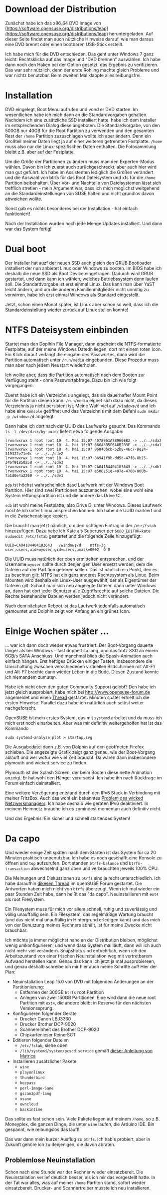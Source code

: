 # Download  der Distribution

Zunächst habe ich das x86_64 DVD Image von [https://software.opensuse.org/distributions/leap](https://software.opensuse.org/distributions/leap) heruntergeladen. Auf dieser Seite findet man auch nützliche Hinweise darauf, wie man daraus eine DVD brennt oder einen bootbaren USB-Stick erstellt.

Ich habe mich für die DVD entschieden. Das geht unter Windows 7 ganz leicht: Rechtsklicka auf das Image und "DVD brennen" auswählen. Ich habe dann noch den Haken bei der Option gesetzt, das Ergebnis zu verifizieren. Das war sehr nützlich, denn der erste Rohling machte gleich Probleme und war nichtz benutzbar. Beim zweiten Mal klappte alles reibungsfrei.

# Installation

DVD eingelegt, Boot Menu aufrufen und vond er DVD starten. Im wesentlichen habe ich mich dann an die Standardvorgaben gehalten. Nachdem ich eine zusätzliche SSD installiert hatte, habe ich dem Installer im entsprechenden Dialog diese angeboten. Die Standardvorgabe, von den 500GB nur 40GB für die Root Partition zu verwenden und den gesamten Rest der `/home` Partition zuzuschlagen wollte ich aber ändern. Denn ein Großteil meiner Daten liegt ja auf einer weiteren getrennten Festplatte. `/home` muss also nur die Linux-spezifischen Daten enthalten. Die Fotosammlung bleibt z.B. aber auf der Festplatte.

Um die Größe der Partitionen zu ändern muss man den Experten-Modus wählen. Davon bin ich zuerst auch zurückgeschreckt, aber auch hier wird man gut geführt. Ich habe im Assistenten lediglich die Größen verändert und die Auswahl von btrfs für das Root Dateisystem und xfs für die `/home` Partition beibehalten. Über Vor- und Nachteile von Dateisystemen lässt sich trefflich stretien - mein Argument war, dass ich mich möglichst weitgehend an die Standardeinstellungen von SUSE halten und nicht grundlos davon abweichen wollte.

Sonst gab es nichts besonderes bei der Installation - hat einfach funktioniert!

Nach der Installation wurden noch jede Menge Updates installiert. Und dann war das System fertig!

# Dual boot

Der Installer hat auzf der neuen SSD auch gleich den GRUB Bootloader installiert der nun anbietet Linux oder Windows zu booten. Im BIOS habe ich deshalb die neue SSD als Boot Device eingetragen. Dadurch wird GRUB gestartet, und dann kann ich wählen, welches Betriebssystem denn laufen soll. Die Standardvorgabe ist erst einmal Linux. Das kann man über YaST leicht ändern, und um die anderen Familienmitglieder nicht unnötig zu verwirren, habe ich erst einmal Windows als Standard eingestellt.

Jetzt, schon einen Monat später, ist Linux aber schon so weit, dass ich die Standardeinstellung wieder zurück auf Linux stellen konnte!

# NTFS Dateisystem einbinden

Startet man den Doplhin File Manager, dann erscheint die NTFS-formatierte Festplatte, auf der meine Windows Datedn liegen, dort mit einem roten Icon. Ein Klick darauf verlangt die eingabe des Passwortes, dann wird die Partition automatisch unter `/run/media` eingebunden. Diese Prozedur muss man aber nach jedem Neustart wiederholen.

Ich wollte aber, dass die Partition automatisch nach dem Booten zur Verfügung steht - ohne Passwortabfrage. Dazu bin ich wie folgt vorgegangen:

Zuerst habe ich ein Verzeichnis angelegt, das als dauerhafter Mount Point für die Partition dienen kann. `/run/media` eignet sich dazu nicht, da dieses Verzeichnis ja nicht persistent ist. Meine Wahl viel auf `/windows/d` und ich habe eine `Konsole` geöffnet und das Verzeichnis mit dem Befehl `sudo mkdir -p /windows/d` angelegt.

Dann habe ich dort nach der UUID des Laufwerks gesucht. Das Kommando `ls -l /dev/disk/by-uuid/` liefert etwa folgende Ausgabe:

```
lrwxrwxrwx 1 root root 10  4. Mai 15:07 4078961A78960EB2 -> ../../sda2
lrwxrwxrwx 1 root root 10  4. Mai 15:07 666A8B5F6A8B2B3F -> ../../sda1
lrwxrwxrwx 1 root root 10  4. Mai 15:07 86840bcb-52b8-46c7-9e24-319322e71e6c -> ../../sde2
lrwxrwxrwx 1 root root 10  4. Mai 15:07 86941f9b-dd5d-47f8-8b25-346f91850258 -> ../../sde3
lrwxrwxrwx 1 root root 10  4. Mai 15:07 CA04184404183643 -> ../../sdb1
lrwxrwxrwx 1 root root 10  4. Mai 15:07 e506251e-497e-4780-800b-7a1d0e4a2260 -> ../../sde1
```

`sda` ist höchst wahrscheinlich dasd Laufwerk mit der Windows Boot Partition. Hier sind zwei Partitionen auszumachen, wobei eine wohl eine System rettungspartition ist und die andere das Drive C:. 

`sdb` ist wohl meine Festplatte, also Drive D: unter Windows. Dieses Laufwerk möchte ich unter Linux ansprechen können. Ich habe die UUID markiert und in die Zwischenablage kopiert.

Die braucht man jetzt nämlich, um den richtigen Eintrag in der `/etc/fstab` hinzuzufügen. Dazu habe ich Kate als Superuser per `SUDO_EDITOR=kate sudoedit /etc/fstab` gestartet und die folgende Zeile hinzugefügt:

```
UUID=CA04184404183643   /windows/d    ntfs-3g user,users,uid=myuser,gid=users,umask=0002  0 0
```

Die UUID muss natürlich der oben ermittelten entsprechen, und der Username `myuser` sollte durch denjenigen User ersetzt werden, dem die Dateien auf der Partition gehören sollen. Das ist nämlich ein Punkt, den es zu beachten gilt: NTFS hat ein ganz anderes Rechtesystem als Linux. Beim Mounten wird deshalb ein Linux-User ausgewählt, der als Eigentümer der Dateien gilt. Schaut man sich neu angelegte Dateien dann unter Windows an, dann hat dort jeder Benutzer alle Zugriffsrechte auf solche Dateien. Die Rechte bestehender Dateien werden jedoch nicht verändert.

Nach dem nächsten Reboot ist das Laufwerk jedenfalls automatisch gemountet und Dolphin zeigt von Anfang an ein grünes Icon.

# Einige Wochen später ...

... war ich dann doch wieder etwas frustriert. Der Boot-Vorgang dauerte länger als bei Windows - fast doppelt so lang, und das trotz SSD an einem 6GB/s SATA Anschluss. Und manchmal blieb die Spash-Animation auch einfach hängen. Erst heftiges Drücken einiger Tasten, insbesondere die Umschaltung zwischen verschiedenen virtiuellen Bildschirmen mit Alt-F1 und Alt-F7 brachte dann wieder Leben in die Bude. Diesen Zustand konnte ich niemandem zumuten.

Habe ich nicht oben den guten Community Support gelobt? Den habe ich jetzt gleich ausprobiert, habe mich bei http://www.opensuse-forum.de angemeldet und einen [Thread](https://www.opensuse-forum.de/thread/40558) gestartet. Minuten später erhielt ich die ersten Hinweise. Parallel dazu habe ich natürlich auch selbst weiter nachgeforscht.

OpenSUSE ist mein erstes System, das mit `systemd` arbeitet und da muss ich mich erst noch einarbeiten. Aber was mir definitiv weitergeholfen hat ist das Kommando

```
sudo systemd-analyze plot > startup.svg
```

Die Ausgabedatei dann z.B. von Dolphin auf den geöffneten Firefox schieben. Die angezeigte Grafik zeigt ganz genau, wie der Boot-Vorgang abläuft und wer wofür wie viel Zeit braucht. Da waren dann insbesondere plymouth und wicked.service zu finden.

Plymouth ist der Splash Screen, der beim Booten diese nette Animation anzeigt. Er hat wohl den Hänger verursacht. Ich habe ihn nach Rückfrage im Forum einfach deinstalliert. 

Eine weitere Verzögerung entstand durch den IPv6 Stack in Verbindung mit meiner FritzBox. Auch das wohl ein bekanntes [Problem des wicked Netzwerkmanagers](https://github.com/openSUSE/wicked/issues/681). Ich habe deshalb wie geraten IPv6 deaktiviert. In meinem Heimnetz brauche ich es zumindest momentan auch definitiv nicht.

Und das Ergebnis: Ein sicher und schnell startendes System!

# Da capo

Und wieder einige Zeit später: nach dem Starten ist das System für ca 20 Minuten praktisch unbenutzbar. Ich habe es noch geschafft eine Konsole zu öffnen und `top` aufzurufen. Dort standen `btrfs-balance` und `btrfs-transaction` abwechselnd ganz oben und verbrauchten jeweils 100% CPU.

Die Meinungen und Diskussionen zu `btrfs` sind ja recht unterschiedlich. Ich habe daraufhin [dikesen Thread](https://www.opensuse-forum.de/thread/40607) im openSUSE Forum gestartet. Die Antworten haben mich nicht von `btrfs` überzeugt. Wenn ich mal wieder ein paar Stunden Zeit habe, dann heißt das "da capo". Neuinstallieren mit `ext4` als root Filesystem.

Ein Filesystem muss für mich vor allem schnell, ruhig und zuverlässig und völlig unauffällig sein. Ein Filesystem, das regelmäßige Wartung braucht (und das nicht mal unauffällig im Hintergrund erledigen kann) und das mich von der Benutzung meines Rechners abhält, ist für meine Zwecke nicht brauchbar. 

Ich möchte ja immer möglichst nahe an der Distribution bleiben, möglichst wenig umkonfigurieren, und wenn dass System mal läuft, dann will ich auch nicht mehr viel verändern. Snapshots sind entbehrlich, wenn ich den Arbeitszustand von einer frischen Neuinstallation weg mit vertretbarem Aufwand herstellen kann. Genau das kann ich jetzt ja mal ausprobiereen, und genau deshalb schreibe ich mir hier auch meine Schritte auf! Hier der Plan:

* Neuinstallation Leap 15.0 von DVD mit folgenden Änderungen an der Partitionierung:
  * Entfernen der 300GB `btrfs` root Partition
  * Anlegen von zwei 150GB Partitionen. Eine wird dann die neue root Partition mit `ext4`, die andere bleibt in Reserve für den nächsten Versionssprung.
* Konfigurieren folgender Geräte
  * Drucker Canon LBJ3360
  * Drucker Brother DCP-9020
  * Scannereinheit des Brother DCP-9020
  * Chipkartenleser ReinerSCT
* Editieren folgender Dateien
  * `/etc/fstab`, siehe oben
  * `/lib/systemd/system/pcscd.service` gemäß [dieser Anleitung von Matrica](http://wiki.matrica.com/index.php/Cyberjack)
* Installieren zusätzlicher Pakete
  * `wine`
  * `playonlinux`
  * `thunderbird`
  * `keepass`
  * `perl-Image-Sane`
  * `gscan2pdf-lang`
  * `xsane`
  * `owncloud`
  * `backintime`
  
Das sollte es fast schon sein. Viele Pakete liegen auf meinem `/home`, so z.B. Moneyplex, die ganzen Dinge, die unter `wine` laufen, die Arduino IDE. Bin gespannt, wie reibungslos das läuft!

Das war dann mein kurzer Ausflug zu `btrfs`. Ich hab's probiert, aber in Zukunft gehöre ich zu denjenigen, die davon abraten.

## Problemlose Neuinstallation

Schon nach eine Stunde war der Rechner wieder einsatzbereit. Die Neuinstallation verlief deutlich besser, als ich mir das vorgestellt hatte. In der Tat war alles, was auf meiner `/home` Partiton stand, sofort wieder einsatzbereit. Drucker- und Scannertreiber musste ich neu installieren.
